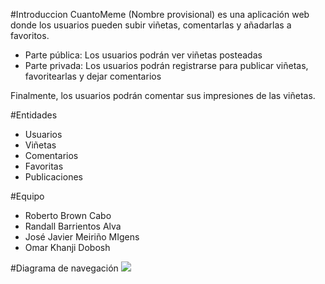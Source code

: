 #Introduccion
CuantoMeme (Nombre provisional) es una aplicación web donde los usuarios pueden subir viñetas, comentarlas y añadarlas a favoritos.
* Parte pública: Los usuarios podrán ver viñetas posteadas
* Parte privada: Los usuarios podrán registrarse para publicar viñetas, favoritearlas y dejar comentarios

Finalmente, los usuarios podrán comentar sus impresiones de las viñetas.

#Entidades
* Usuarios
* Viñetas
* Comentarios
* Favoritas
* Publicaciones

#Equipo

* Roberto	Brown Cabo
* Randall Barrientos Alva
* José Javier	Meiriño MIgens
* Omar Khanji Dobosh

#Diagrama de navegación
<img src="https://github.com/Meirino/DAW-2017/blob/master/img/diagrama/diagrama.png" >
